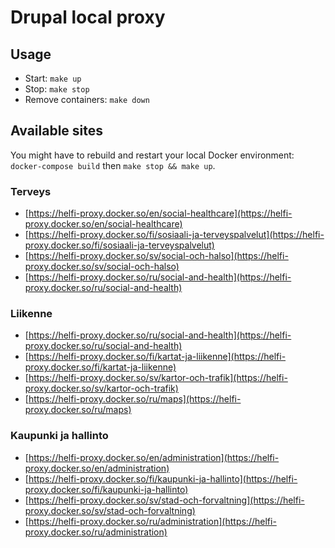 # Drupal local proxy

## Usage

- Start: `make up`
- Stop: `make stop`
- Remove containers: `make down`

## Available sites

You might have to rebuild and restart your local Docker environment: `docker-compose build` then `make stop && make up`.

### Terveys
- [https://helfi-proxy.docker.so/en/social-healthcare](https://helfi-proxy.docker.so/en/social-healthcare)
- [https://helfi-proxy.docker.so/fi/sosiaali-ja-terveyspalvelut](https://helfi-proxy.docker.so/fi/sosiaali-ja-terveyspalvelut)
- [https://helfi-proxy.docker.so/sv/social-och-halso](https://helfi-proxy.docker.so/sv/social-och-halso)
- [https://helfi-proxy.docker.so/ru/social-and-health](https://helfi-proxy.docker.so/ru/social-and-health)

### Liikenne
- [https://helfi-proxy.docker.so/ru/social-and-health](https://helfi-proxy.docker.so/ru/social-and-health)
- [https://helfi-proxy.docker.so/fi/kartat-ja-liikenne](https://helfi-proxy.docker.so/fi/kartat-ja-liikenne)
- [https://helfi-proxy.docker.so/sv/kartor-och-trafik](https://helfi-proxy.docker.so/sv/kartor-och-trafik)
- [https://helfi-proxy.docker.so/ru/maps](https://helfi-proxy.docker.so/ru/maps)

### Kaupunki ja hallinto
- [https://helfi-proxy.docker.so/en/administration](https://helfi-proxy.docker.so/en/administration)
- [https://helfi-proxy.docker.so/fi/kaupunki-ja-hallinto](https://helfi-proxy.docker.so/fi/kaupunki-ja-hallinto)
- [https://helfi-proxy.docker.so/sv/stad-och-forvaltning](https://helfi-proxy.docker.so/sv/stad-och-forvaltning)
- [https://helfi-proxy.docker.so/ru/administration](https://helfi-proxy.docker.so/ru/administration)
